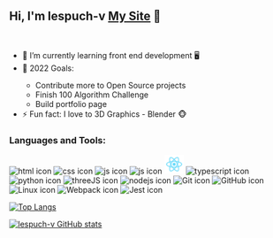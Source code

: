 <h2>Hi, I'm lespuch-v <a href="www.lespuch.com">My Site</a> 👋</h2>
</br>
<ul>
    <li>📒 I’m currently learning front end development 🖥️</li>
    <li>🥅 2022 Goals:</li>
<ul>
    <li>Contribute more to Open Source projects</li>
    <li>Finish 100 Algorithm Challenge</li>
    <li>Build portfolio page</li>
</ul>
<li>⚡ Fun fact: I love to 3D Graphics - Blender 🐵</li>
</ul>


### Languages and Tools:
<div class="image-container" style="display:inline;">
<img src="https://upload.wikimedia.org/wikipedia/commons/thumb/6/61/HTML5_logo_and_wordmark.svg/1280px-HTML5_logo_and_wordmark.svg.png" alt="html icon" width="35px">
<img src="https://upload.wikimedia.org/wikipedia/commons/thumb/d/d5/CSS3_logo_and_wordmark.svg/800px-CSS3_logo_and_wordmark.svg.png" alt="css icon" width="25px">
<img src="https://upload.wikimedia.org/wikipedia/commons/thumb/6/6a/JavaScript-logo.png/600px-JavaScript-logo.png" alt="js icon" width="30px">
<img src="https://upload.wikimedia.org/wikipedia/commons/thumb/9/9a/Visual_Studio_Code_1.35_icon.svg/640px-Visual_Studio_Code_1.35_icon.svg.png" alt="js icon" width="30px">
<img src="https://raw.githubusercontent.com/github/explore/80688e429a7d4ef2fca1e82350fe8e3517d3494d/topics/react/react.png" alt="react icon" width="35px">
    <img src="https://upload.wikimedia.org/wikipedia/commons/thumb/4/4c/Typescript_logo_2020.svg/512px-Typescript_logo_2020.svg.png" alt="typescript icon" width="35px">
    <img src="https://upload.wikimedia.org/wikipedia/commons/thumb/c/c3/Python-logo-notext.svg/110px-Python-logo-notext.svg.png" alt="python icon" width="35px">
    <img src="https://img.stackshare.io/service/5883/preview.png" alt="threeJS icon" width="35px">
    <img src="https://upload.wikimedia.org/wikipedia/commons/thumb/d/d9/Node.js_logo.svg/220px-Node.js_logo.svg.png" alt="nodejs icon" width="45px">
    <img src="https://git-scm.com/images/logos/logomark-orange@2x.png" alt="Git icon" width="35px">
    <img src="https://github.githubassets.com/images/modules/logos_page/GitHub-Mark.png" alt="GitHub icon" width="35px">
    <img src="https://upload.wikimedia.org/wikipedia/commons/thumb/3/35/Tux.svg/150px-Tux.svg.png" alt="Linux icon" width="25px">
    <img src="https://raw.githubusercontent.com/webpack/media/master/logo/icon-square-big.png" alt="Webpack icon" width="40px">
    <img src="https://seeklogo.com/images/J/jest-logo-F9901EBBF7-seeklogo.com.png" alt="Jest icon" width="30px">
    
    
    
    
    
</div>

[![Top Langs](https://github-readme-stats.vercel.app/api/top-langs/?username=lespuch-v&layout=compact)](https://github.com/lespuch-v/github-readme-stats)

[![lespuch-v GitHub stats](https://github-readme-stats.vercel.app/api?username=lespuch-v)](https://github.com/lespuch-v/github-readme-stats)


